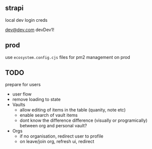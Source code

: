 ## strapi

local dev login creds

dev@dev.com
devDev1!

## prod

use `ecosystem.config.cjs` files for pm2 management on prod

## TODO

prepare for users

- user flow
- remove loading to state
- Vaults
  - allow editing of items in the table (quanity, note etc)
  - enable search of vault items
  - dont know the difference difference (visually or programically) between org and personal vault?
- Orgs
  - if no organisation, redirect user to profile
  - on leave/join org, refresh ui, redirect
